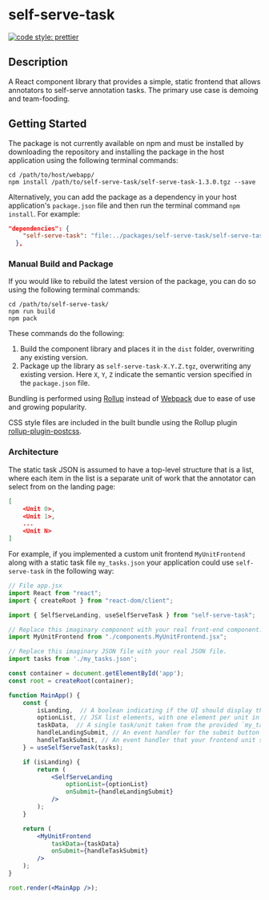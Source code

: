 # self-serve-task

[![code style: prettier](https://img.shields.io/badge/code_style-prettier-ff69b4.svg?style=flat-square)](https://github.com/prettier/prettier)

## Description

A React component library that provides a simple, static frontend that allows annotators to self-serve annotation tasks. The primary use case is demoing and team-fooding.

## Getting Started

The package is not currently available on npm and must be installed by downloading the repository and installing the package in the host application using the following terminal commands:

```console
cd /path/to/host/webapp/
npm install /path/to/self-serve-task/self-serve-task-1.3.0.tgz --save
```

Alternatively, you can add the package as a dependency in your host application's `package.json` file and then run the terminal command `npm install`. For example:

```json
"dependencies": {
    "self-serve-task": "file:../packages/self-serve-task/self-serve-task-1.3.0.tgz"
  },
```

### Manual Build and Package

If you would like to rebuild the latest version of the package, you can do so using the following terminal commands:

```console
cd /path/to/self-serve-task/
npm run build
npm pack
```

These commands do the following:
1) Build the component library and places it in the `dist` folder, overwriting any existing version.
2) Package up the library as `self-serve-task-X.Y.Z.tgz`, overwriting any existing version. Here `X`, `Y`, `Z` indicate the semantic version specified in the `package.json` file.

Bundling is performed using [Rollup](https://rollupjs.org/) instead of [Webpack](https://webpack.js.org/) due to ease of use and growing popularity.

CSS style files are included in the built bundle using the Rollup plugin [rollup-plugin-postcss](https://github.com/egoist/rollup-plugin-postcss).

### Architecture

The static task JSON is assumed to have a top-level structure that is a list, where each item in the list is a separate unit of work that the annotator can select from on the landing page:

```json
[
    <Unit 0>,
    <Unit 1>,
    ...
    <Unit N>
]
```

For example, if you implemented a custom unit frontend `MyUnitFrontend` along with a static task file `my_tasks.json` your application could use `self-serve-task` in the following way:
```jsx
// File app.jsx
import React from "react";
import { createRoot } from "react-dom/client";

import { SelfServeLanding, useSelfServeTask } from "self-serve-task";

// Replace this imaginary component with your real front-end component.
import MyUnitFrontend from "./components.MyUnitFrontend.jsx";

// Replace this imaginary JSON file with your real JSON file.
import tasks from './my_tasks.json';

const container = document.getElementById('app');
const root = createRoot(container);

function MainApp() {
    const {
        isLanding,  // A boolean indicating if the UI should display the landing page.
        optionList, // JSX list elements, with one element per unit in your task file.  
        taskData,  // A single task/unit taken from the provided `my_tasks.json` file.
        handleLandingSubmit, // An event handler for the submit button on the landing page.
        handleTaskSubmit, // An event handler that your frontend unit should call when the unit is complete.
    } = useSelfServeTask(tasks);

    if (isLanding) {
        return (
            <SelfServeLanding
                optionList={optionList}
                onSubmit={handleLandingSubmit}
            />
        );
    }

    return (
        <MyUnitFrontend
            taskData={taskData}
            onSubmit={handleTaskSubmit}
        />
    );
}

root.render(<MainApp />);
```